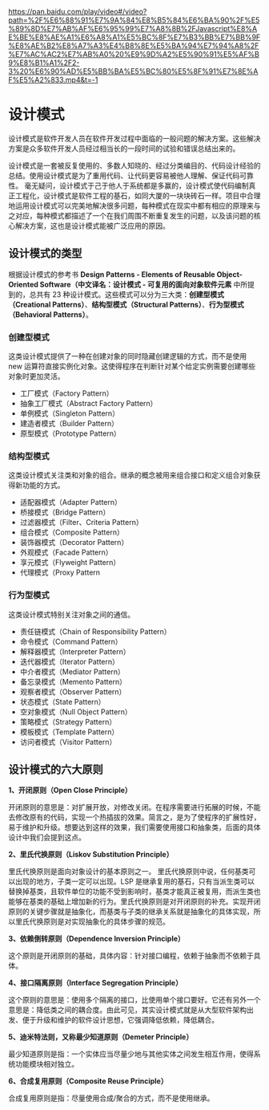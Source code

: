 https://pan.baidu.com/play/video#/video?path=%2F%E6%88%91%E7%9A%84%E8%B5%84%E6%BA%90%2F%E5%89%8D%E7%AB%AF%E6%95%99%E7%A8%8B%2FJavascript%E8%AE%BE%E8%AE%A1%E6%A8%A1%E5%BC%8F%E7%B3%BB%E7%BB%9F%E8%AE%B2%E8%A7%A3%E4%B8%8E%E5%BA%94%E7%94%A8%2F%E7%AC%AC2%E7%AB%A0%20%E9%9D%A2%E5%90%91%E5%AF%B9%E8%B1%A1%2F2-3%20%E6%90%AD%E5%BB%BA%E5%BC%80%E5%8F%91%E7%8E%AF%E5%A2%833.mp4&t=-1

# 设计模式
设计模式是软件开发人员在软件开发过程中面临的一般问题的解决方案。这些解决方案是众多软件开发人员经过相当长的一段时间的试验和错误总结出来的。

设计模式是一套被反复使用的、多数人知晓的、经过分类编目的、代码设计经验的总结。使用设计模式是为了重用代码、让代码更容易被他人理解、保证代码可靠性。 毫无疑问，设计模式于己于他人于系统都是多赢的，设计模式使代码编制真正工程化，设计模式是软件工程的基石，如同大厦的一块块砖石一样。项目中合理地运用设计模式可以完美地解决很多问题，每种模式在现实中都有相应的原理来与之对应，每种模式都描述了一个在我们周围不断重复发生的问题，以及该问题的核心解决方案，这也是设计模式能被广泛应用的原因。
## 设计模式的类型
根据设计模式的参考书 **Design Patterns - Elements of Reusable Object-Oriented Software（中文译名：设计模式 - 可复用的面向对象软件元素** 中所提到的，总共有 23 种设计模式。这些模式可以分为三大类：**创建型模式（Creational Patterns）**、**结构型模式（Structural Patterns）**、**行为型模式（Behavioral Patterns）**。

### 创建型模式
这类设计模式提供了一种在创建对象的同时隐藏创建逻辑的方式，而不是使用 new 运算符直接实例化对象。这使得程序在判断针对某个给定实例需要创建哪些对象时更加灵活。

+ 工厂模式（Factory Pattern）
+ 抽象工厂模式（Abstract Factory Pattern）
+ 单例模式（Singleton Pattern）
+ 建造者模式（Builder Pattern）
+ 原型模式（Prototype Pattern）

### 结构型模式
这类设计模式关注类和对象的组合。继承的概念被用来组合接口和定义组合对象获得新功能的方式。

+ 适配器模式（Adapter Pattern）
+ 桥接模式（Bridge Pattern）
+ 过滤器模式（Filter、Criteria Pattern）
+ 组合模式（Composite Pattern）
+ 装饰器模式（Decorator Pattern）
+ 外观模式（Facade Pattern）
+ 享元模式（Flyweight Pattern）
+ 代理模式（Proxy Pattern

### 行为型模式
这类设计模式特别关注对象之间的通信。
+ 责任链模式（Chain of Responsibility Pattern）
+ 命令模式（Command Pattern）
+ 解释器模式（Interpreter Pattern）
+ 迭代器模式（Iterator Pattern）
+ 中介者模式（Mediator Pattern）
+ 备忘录模式（Memento Pattern）
+ 观察者模式（Observer Pattern）
+ 状态模式（State Pattern）
+ 空对象模式（Null Object Pattern）
+ 策略模式（Strategy Pattern）
+ 模板模式（Template Pattern）
+ 访问者模式（Visitor Pattern）

## 设计模式的六大原则
**1、开闭原则（Open Close Principle）**

开闭原则的意思是：对扩展开放，对修改关闭。在程序需要进行拓展的时候，不能去修改原有的代码，实现一个热插拔的效果。简言之，是为了使程序的扩展性好，易于维护和升级。想要达到这样的效果，我们需要使用接口和抽象类，后面的具体设计中我们会提到这点。

**2、里氏代换原则（Liskov Substitution Principle）**

里氏代换原则是面向对象设计的基本原则之一。 里氏代换原则中说，任何基类可以出现的地方，子类一定可以出现。LSP 是继承复用的基石，只有当派生类可以替换掉基类，且软件单位的功能不受到影响时，基类才能真正被复用，而派生类也能够在基类的基础上增加新的行为。里氏代换原则是对开闭原则的补充。实现开闭原则的关键步骤就是抽象化，而基类与子类的继承关系就是抽象化的具体实现，所以里氏代换原则是对实现抽象化的具体步骤的规范。

**3、依赖倒转原则（Dependence Inversion Principle）**

这个原则是开闭原则的基础，具体内容：针对接口编程，依赖于抽象而不依赖于具体。

**4、接口隔离原则（Interface Segregation Principle）**

这个原则的意思是：使用多个隔离的接口，比使用单个接口要好。它还有另外一个意思是：降低类之间的耦合度。由此可见，其实设计模式就是从大型软件架构出发、便于升级和维护的软件设计思想，它强调降低依赖，降低耦合。

**5、迪米特法则，又称最少知道原则（Demeter Principle）**

最少知道原则是指：一个实体应当尽量少地与其他实体之间发生相互作用，使得系统功能模块相对独立。

**6、合成复用原则（Composite Reuse Principle）**

合成复用原则是指：尽量使用合成/聚合的方式，而不是使用继承。